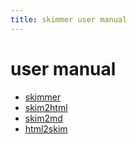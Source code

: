 ```yaml
---
title: skimmer user manual
---
```


user manual
===========

- [skimmer](skimmer.1.md)
- [skim2html](skim2html.1.md)
- [skim2md](skim2md.1.md)
- [html2skim](html2skim.1.md)
